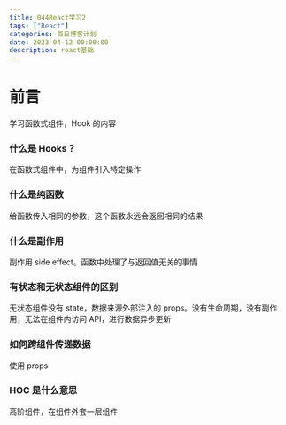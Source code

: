 ```yaml
---
title: 044React学习2
tags: ["React"]
categories: 百日博客计划
date: 2023-04-12 00:00:00
description: react基础
---
```


# 前言

学习函数式组件，Hook 的内容

### 什么是 Hooks？

在函数式组件中，为组件引入特定操作

### 什么是纯函数

给函数传入相同的参数，这个函数永远会返回相同的结果

### 什么是副作用

副作用 side effect。函数中处理了与返回值无关的事情

### 有状态和无状态组件的区别

无状态组件没有 state，数据来源外部注入的 props。没有生命周期，没有副作用，无法在组件内访问 API，进行数据异步更新

### 如何跨组件传递数据

使用 props

### HOC 是什么意思

高阶组件，在组件外套一层组件
